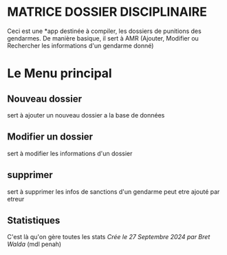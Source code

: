 # MATRICE DOSSIER DISCIPLINAIRE
Ceci est une *app destinée à compiler, les dossiers de punitions des gendarmes.
De manière basique, il sert à AMR (Ajouter, Modifier ou Rechercher les informations d'un gendarme donné)

# Le Menu principal
## Nouveau dossier 
sert à ajouter un nouveau dossier a la base de données 
## Modifier un dossier
sert à modifier les informations d'un dossier 
## supprimer 
sert à supprimer les infos de sanctions d'un gendarme peut etre ajouté par etreur
## Statistiques 
C'est là qu'on gère toutes les stats 
_Crée le 27 Septembre 2024 par Bret Walda_ (mdl penah)
